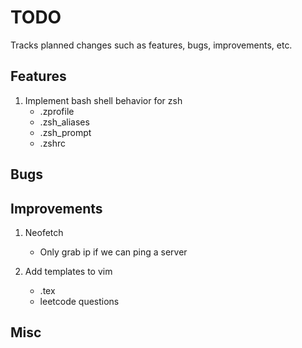 # TODO

Tracks planned changes such as features, bugs, improvements, etc.

## Features

1. Implement bash shell behavior for zsh
    - .zprofile
    - .zsh\_aliases
    - .zsh\_prompt
    - .zshrc

## Bugs

## Improvements

1. Neofetch
    - Only grab ip if we can ping a server

4. Add templates to vim
    - .tex
    - leetcode questions

## Misc
